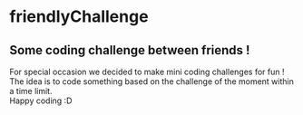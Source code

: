 # friendlyChallenge

## Some coding challenge between friends !

For special occasion we decided to make mini coding challenges for fun ! <br/>
The idea is to code something based on the challenge of the moment within a time limit. <br/>
Happy coding :D
